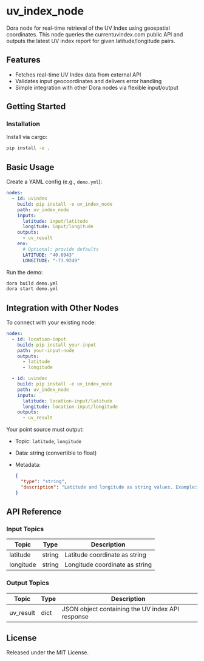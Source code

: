 # uv_index_node

Dora node for real-time retrieval of the UV Index using geospatial coordinates. This node queries the currentuvindex.com public API and outputs the latest UV index report for given latitude/longitude pairs.

## Features
- Fetches real-time UV Index data from external API
- Validates input geocoordinates and delivers error handling
- Simple integration with other Dora nodes via flexible input/output

## Getting Started

### Installation
Install via cargo:
```bash
pip install -e .
```

## Basic Usage

Create a YAML config (e.g., `demo.yml`):

```yaml
nodes:
  - id: uvindex
    build: pip install -e uv_index_node
    path: uv_index_node
    inputs:
      latitude: input/latitude
      longitude: input/longitude
    outputs:
      - uv_result
    env:
      # Optional: provide defaults
      LATITUDE: "40.6943"
      LONGITUDE: "-73.9249"
```

Run the demo:

```bash
dora build demo.yml
dora start demo.yml
```


## Integration with Other Nodes

To connect with your existing node:

```yaml
nodes:
  - id: location-input
    build: pip install your-input
    path: your-input-node
    outputs:
      - latitude
      - longitude

  - id: uvindex
    build: pip install -e uv_index_node
    path: uv_index_node
    inputs:
      latitude: location-input/latitude
      longitude: location-input/longitude
    outputs:
      - uv_result
```

Your point source must output:

* Topic: `latitude`, `longitude`
* Data: string (convertible to float)
* Metadata:

  ```json
  {
    "type": "string",
    "description": "Latitude and longitude as string values. Example: '40.6943', '-73.9249'"
  }
  ```

## API Reference

### Input Topics

| Topic       | Type   | Description                      |
|-------------|--------|----------------------------------|
| latitude    | string | Latitude coordinate as string    |
| longitude   | string | Longitude coordinate as string   |

### Output Topics

| Topic      | Type   | Description                                       |
|------------|--------|---------------------------------------------------|
| uv_result  | dict   | JSON object containing the UV index API response  |

## License

Released under the MIT License.
